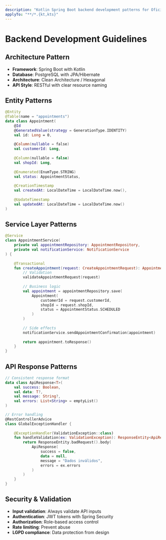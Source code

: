 ```yaml
---
description: "Kotlin Spring Boot backend development patterns for Oficina Digital"
applyTo: "**/*.{kt,kts}"
---
```


# Backend Development Guidelines

## Architecture Pattern
- **Framework**: Spring Boot with Kotlin
- **Database**: PostgreSQL with JPA/Hibernate
- **Architecture**: Clean Architecture / Hexagonal
- **API Style**: RESTful with clear resource naming

## Entity Patterns
```kotlin
@Entity
@Table(name = "appointments")
data class Appointment(
    @Id
    @GeneratedValue(strategy = GenerationType.IDENTITY)
    val id: Long = 0,
    
    @Column(nullable = false)
    val customerId: Long,
    
    @Column(nullable = false)
    val shopId: Long,
    
    @Enumerated(EnumType.STRING)
    val status: AppointmentStatus,
    
    @CreationTimestamp
    val createdAt: LocalDateTime = LocalDateTime.now(),
    
    @UpdateTimestamp
    val updatedAt: LocalDateTime = LocalDateTime.now()
)
```

## Service Layer Patterns
```kotlin
@Service
class AppointmentService(
    private val appointmentRepository: AppointmentRepository,
    private val notificationService: NotificationService
) {
    
    @Transactional
    fun createAppointment(request: CreateAppointmentRequest): AppointmentResponse {
        // Validation
        validateAppointmentRequest(request)
        
        // Business logic
        val appointment = appointmentRepository.save(
            Appointment(
                customerId = request.customerId,
                shopId = request.shopId,
                status = AppointmentStatus.SCHEDULED
            )
        )
        
        // Side effects
        notificationService.sendAppointmentConfirmation(appointment)
        
        return appointment.toResponse()
    }
}
```

## API Response Patterns
```kotlin
// Consistent response format
data class ApiResponse<T>(
    val success: Boolean,
    val data: T?,
    val message: String?,
    val errors: List<String> = emptyList()
)

// Error handling
@RestControllerAdvice
class GlobalExceptionHandler {
    
    @ExceptionHandler(ValidationException::class)
    fun handleValidation(ex: ValidationException): ResponseEntity<ApiResponse<Nothing>> {
        return ResponseEntity.badRequest().body(
            ApiResponse(
                success = false,
                data = null,
                message = "Dados inválidos",
                errors = ex.errors
            )
        )
    }
}
```

## Security & Validation
- **Input validation**: Always validate API inputs
- **Authentication**: JWT tokens with Spring Security
- **Authorization**: Role-based access control
- **Rate limiting**: Prevent abuse
- **LGPD compliance**: Data protection from design